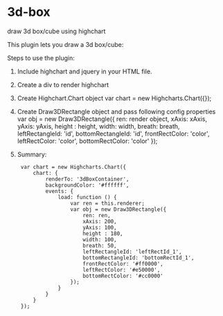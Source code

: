 # 3d-box
draw 3d box/cube using highchart

This plugin lets you draw a 3d box/cube:

Steps to use the plugin:

1) Include highchart and jquery in your HTML file.
        <script type="text/javascript" src="plugin/jquery.min.js"></script>
        <script src="plugin/highcharts.js"></script>

2) Create a div to render highchart
        <div id="3dBoxContainer"></div>
        
3) Create Highchart.Chart object
      var chart = new Highcharts.Chart({});
      
4) Create Draw3DRectangle object and pass following config properties
      var obj = new Draw3DRectangle({
            ren: render object,
            xAxis: xAxis,
            yAxis: yAxis,
            height : height,
            width: width,
            breath: breath,
            leftRectangleId: 'id',
            bottomRectangleId: 'id',
            frontRectColor: 'color',
            leftRectColor: 'color',
            bottomRectColor: 'color'
        });
        
5) Summary:

        var chart = new Highcharts.Chart({	
            chart: {
                renderTo: '3dBoxContainer',
                backgroundColor: '#ffffff',
                events: {
                    load: function () {
                        var ren = this.renderer;
                        var obj = new Draw3DRectangle({
                            ren: ren,
                            xAxis: 200,
                            yAxis: 100,
                            height : 180,
                            width: 100,
                            breath: 50,
                            leftRectangleId: 'leftRectId_1',
                            bottomRectangleId: 'bottomRectId_1',
                            frontRectColor: '#ff0000',
                            leftRectColor: '#e50000',
                            bottomRectColor: '#cc0000'
                        });
                    }
                }
            }
        });
      
